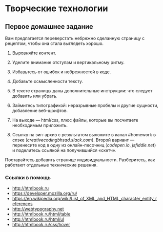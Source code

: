# Творческие технологии
## Первое домашнее задание
Вам предлагается переверстать небрежно сделанную страницу с рецептом, чтобы она стала выглядеть хорошо.

1. Выровняйте контент.

2. Уделите внимание отступам и вертикальному ритму.

3. Избавьтесь от ошибок и небрежностей в коде.

4. Добавьте осмысленности тексту.

5. В тексте страницы даны дополнительные инструкции: что следует добавить или убрать.

6. Займитесь типографикой: неразрывные пробелы и другие сущности, добавление веб-шрифтов.

7. На выходе — html/css, плюс файлы, которые вы посчитаете необходимым приложить.

8. Ссылку на зип-архив с результатом выложите в канал #homework в слэке (_creativecodingbhsad.slack.com_). Второй вариант — перенесите код в одну из онлайн-песочниц (_codepen.io_, _jsfiddle.net_) и поделитесь ссылкой на получившийся «скетч».

Постарайтесь добавить странице индивидуальности. Разберитесь, как работают отдельные технические решения.

### Ссылки в помощь

- http://htmlbook.ru
- https://developer.mozilla.org/ru/
- https://en.wikipedia.org/wiki/List_of_XML_and_HTML_character_entity_references
- http://webtypography.net
- http://htmlbook.ru/html/table
- http://htmlbook.ru/html/ul
- http://htmlbook.ru/css/hover
